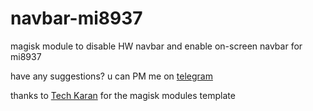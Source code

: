 # navbar-mi8937
magisk module to disable HW navbar and enable on-screen navbar for mi8937

have any suggestions? u can PM me on [telegram](t.me/rafaelstfns)

thanks to [Tech Karan](techkaran.co.in) for the magisk modules template